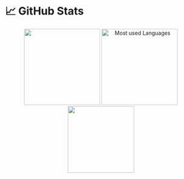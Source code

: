 # &#x1f4c8; GitHub Stats

<div align="center">
<img src="https://github-readme-stats.vercel.app/api?username=tomasmiele&include_all_commits=false&count_private=true&show_icons=true&line_height=33&theme=dark&rank_icon=github" height="200"/>
<img src="https://github-readme-stats.vercel.app/api/top-langs/?username=tomasmiele&layout=compact&hide=html,css&count_private=true&langs_count=6&theme=dark" alt="Most used Languages" height="200"/>
<img src="https://github-readme-streak-stats.herokuapp.com/?user=tomasmiele&count_private=true&theme=dark"  height="175"/>
</div>
